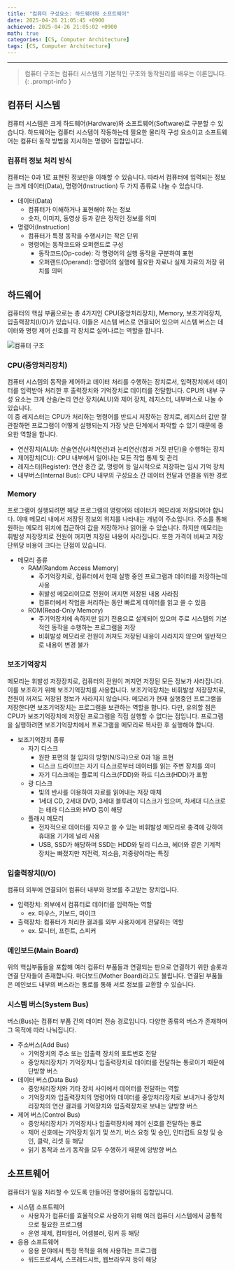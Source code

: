 ```yaml
--- 
title: "컴퓨터 구성요소: 하드웨어와 소프트웨어" 
date: 2025-04-26 21:05:45 +0900
achieved: 2025-04-26 21:05:02 +0900
math: true
categories: [CS, Computer Architecture]
tags: [CS, Computer Architecture]
---
```

---------- 	
> 컴퓨터 구조는 컴퓨터 시스템의 기본적인 구조와 동작원리를 배우는 이론입니다. 
{: .prompt-info } 

## **컴퓨터 시스템**
컴퓨터 시스템은 크게 하드웨어(Hardware)와 소프트웨어(Software)로 구분할 수 있습니다. 하드웨어는 컴퓨터 시스템이 작동하는데 필요한 물리적 구성 요소이고 소프트웨어는 컴퓨터 동작 방법을 지시하는 명령어 집합입니다. 

### **컴퓨터 정보 처리 방식**
컴퓨터는 0과 1로 표현된 정보만을 이해할 수 있습니다. 따라서 컴퓨터에 입력되는 정보는 크게 데이터(Data), 명령어(Instruction) 두 가지 종류로 나눌 수 있습니다.  
- 데이터(Data)
    - 컴퓨터가 이해하거나 표현해야 하는 정보
    - 숫자, 이미지, 동영상 등과 같은 정적인 정보를 의미 
- 명령어(Instruction)
    - 컴퓨터가 특정 동작을 수행시키는 작은 단위
    - 명령어는 동작코드와 오퍼랜드로 구성
        - 동작코드(Op-code): 각 명령어의 실행 동작을 구분하여 표현
        - 오퍼랜드(Operand): 명령어의 실행에 필요한 자료나 실제 자료의 저장 위치를 의미 

## **하드웨어**

컴퓨터의 핵심 부품으로는 총 4가지인 CPU(중앙처리장치), Memory, 보조기억장치, 입출력장치(I/O)가 있습니다. 이들은 시스템 버스로 연결되어 있으며 시스템 버스는 데이터와 명령 제어 신호를 각 장치로 실어나르는 역할을 합니다. 

![컴퓨터 구조](https://img1.daumcdn.net/thumb/R1280x0/?scode=mtistory2&fname=https%3A%2F%2Fblog.kakaocdn.net%2Fdn%2FbjXThF%2FbtrS5PqX9o1%2Fp7Culq9hqqNsMEFMGTQYo0%2Fimg.png)

### **CPU(중앙처리장치)**
컴퓨터 시스템의 동작을 제어하고 데이터 처리를 수행하는 장치로서, 입력장치에서 데이터를 입력받아 처리한 후 출력장치와 기억장치로 데이터를 전달합니다. CPU의 내부 구성 요소는 크게 산술/논리 연산 장치(ALU)와 제어 장치, 레지스터, 내부버스로 나눌 수 있습니다. <br>
이 중 레지스터는 CPU가 처리하는 명령어를 반드시 저장하는 장치로, 레지스터 값만 잘 관찰하면 프로그램이 어떻게 실행되는지 가장 낮은 단계에서 파악할 수 있기 때문에 중요한 역할을 합니다. 

- 연산장치(ALU): 산술연산(사칙연산)과 논리연산(참과 거짓 판단)을 수행하는 장치
- 제어장치(CU): CPU 내부에서 일어나는 모든 작업 통제 및 관리
- 레지스터(Register): 연산 중간 값, 명령어 등 일시적으로 저장하는 임시 기억 장치 
- 내부버스(Internal Bus): CPU 내부의 구성요소 간 데이터 전달과 연결을 위한 경로

### **Memory**
프로그램이 실행되려면 해당 프로그램의 명령어와 데이터가 메모리에 저장되어야 합니다. 이때 메모리 내에서 저장된 정보의 위치를 나타내는 개념이 주소입니다. 주소를 통해 원하는 메모리 위치에 접근하여 값을 저장하거나 읽어올 수 있습니다. 하지만 메모리는 휘발성 저장장치로 전원이 꺼지면 저장된 내용이 사라집니다. 또한 가격이 비싸고 저장 단위당 비용이 크다는 단점이 있습니다. 

- 메모리 종류
    - RAM(Random Access Memory)
        - 주기억장치로, 컴퓨터에서 현재 실행 중인 프로그램과 데이터를 저장하는데 사용
        - 휘발성 메모리이므로 전원이 꺼지면 저장된 내용 사라짐
        - 컴퓨터에서 작업을 처리하는 동안 빠르게 데이터를 읽고 쓸 수 있음
    - ROM(Read-Only Memory)
        - 주기억장치에 속하지만 읽기 전용으로 설계되어 있으며 주로 시스템의 기본적인 동작을 수행하는 프로그램을 저장
        - 비휘발성 메모리로 전원이 꺼져도 저장된 내용이 사라지지 않으며 일반적으로 내용이 변경 불가

### **보조기억장치**
메모리는 휘발성 저장장치로, 컴퓨터의 전원이 꺼지면 저장된 모든 정보가 사라집니다. 이를 보조하기 위해 보조기억장치를 사용합니다. 보조기억장치는 비휘발성 저장장치로, 전원이 꺼져도 저장된 정보가 사라지지 않습니다. 메모리가 현재 실행중인 프로그램을 저장한다면 보조기억장치는 프로그램을 보관하는 역할을 합니다. 다만, 유의할 점은 CPU가 보조기억장치에 저장된 프로그램을 직접 실행할 수 없다는 점입니다. 프로그램을 실행하려면 보조기억장치에서 프로그램을 메모리로 복사한 후 실행해야 합니다. 

- 보조기억장치 종류
    - 자기 디스크
        - 원판 표면의 철 입자의 방향(N/S극)으로 0과 1을 표현
        - 디스크 드라이브는 자기 디스크로부터 데이터를 읽는 주변 장치를 의미 
        - 자기 디스크에는 플로피 디스크(FDD)와 하드 디스크(HDD)가 포함
    - 광 디스크
        - 빛의 반사를 이용하여 자료를 읽어내는 저장 매체
        - 1세대 CD, 2세대 DVD, 3세대 블루레이 디스크가 있으며, 차세대 디스크로는 테라 디스크와 HVD 등이 해당
    - 플래시 메모리
        - 전자적으로 데이터를 지우고 쓸 수 있는 비휘발성 메모리로 충격에 강하여 휴대용 기기에 널리 사용
        - USB, SSD가 해당하며 SSD는 HDD와 달리 디스크, 헤더와 같은 기계적 장치는 빠졌지만 저전력, 저소음, 저중량이라는 특징

### **입출력장치(I/O)**
컴퓨터 외부에 연결되어 컴퓨터 내부와 정보를 주고받는 장치입니다. 

- 입력장치: 외부에서 컴퓨터로 데이터를 입력하는 역할
    - ex. 마우스, 키보드, 마이크
- 출력장치: 컴퓨터가 처리한 결과를 외부 사용자에게 전달하는 역할
    - ex. 모니터, 프린트, 스피커 

### **메인보드(Main Board)** 
위의 핵심부품들을 포함해 여러 컴퓨터 부품들과 연결되는 판으로 연결하기 위한 슬롯과 연결 단자들이 존재합니다. 마더보드(Mother Board)라고도 불립니다. 연결된 부품들은 메인보드 내부의 버스라는 통로를 통해 서로 정보를 교환할 수 있습니다. 

### **시스템 버스(System Bus)** 
버스(Bus)는 컴퓨터 부품 간의 데이터 전송 경로입니다. 다양한 종류의 버스가 존재하며 그 목적에 따라 나눠집니다. 

- 주소버스(Add Bus)
    - 기억장치의 주소 또는 입출력 장치의 포트번호 전달
    - 중앙처리장치가 기억장치나 입출력장치로 데이터를 전달하는 통로이기 때문에 단방향 버스 
- 데이터 버스(Data Bus)
    - 중앙처리장치와 기타 장치 사이에서 데이터를 전달하는 역할
    - 기억장치와 입출력장치의 명령어와 데이터를 중앙처리장치로 보내거나 중앙처리장치의 연산 결과를 기억장치와 입출력장치로 보내는 양방향 버스
- 제어 버스(Control Bus)
    - 중앙처리장치가 기억장치나 입출력장치에 제어 신호를 전달하는 통로
    - 제어 신호에는 기억장치 읽기 및 쓰기, 버스 요청 및 승인, 인터럽트 요청 및 승인, 클락, 리셋 등 해당
    - 읽기 동작과 쓰기 동작을 모두 수행하기 때문에 양방향 버스 

## **소프트웨어**
컴퓨터가 일을 처리할 수 있도록 만들어진  명령어들의 집합입니다. 

- 시스템 소프트웨어 
    - 사용자가 컴퓨터를 효율적으로 사용하기 위해 여러 컴퓨터 시스템에서 공통적으로 필요한 프로그램
    - 운영 체제, 컴파일러, 어셈블러, 링커 등 해당
- 응용 소프트웨어 
    - 응용 분야에서 특정 목적을 위해 사용하는 프로그램 
    - 워드프로세서, 스프레드시트, 웹브라우저 등이 해당